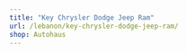 ```yaml
---
title: "Key Chrysler Dodge Jeep Ram"
url: /lebanon/key-chrysler-dodge-jeep-ram/
shop: Autohaus
---
```

